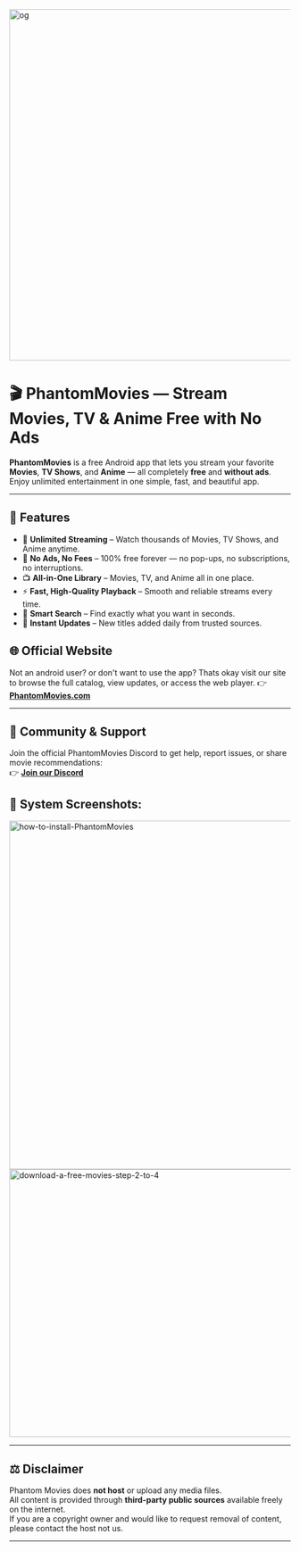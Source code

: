 <img width="1200" height="630" alt="og" src="https://github.com/user-attachments/assets/05335c10-a207-45c5-be32-d0e3eebe000a" />

# 🎬 PhantomMovies — Stream Movies, TV & Anime Free with No Ads

**PhantomMovies** is a free Android app that lets you stream your favorite **Movies**, **TV Shows**, and **Anime** — all completely **free** and **without ads**.  
Enjoy unlimited entertainment in one simple, fast, and beautiful app.

---
## 🚀 Features

- 🎥 **Unlimited Streaming** – Watch thousands of Movies, TV Shows, and Anime anytime.  
- 🍿 **No Ads, No Fees** – 100% free forever — no pop-ups, no subscriptions, no interruptions.  
- 📺 **All-in-One Library** – Movies, TV, and Anime all in one place.  
- ⚡ **Fast, High-Quality Playback** – Smooth and reliable streams every time.  
- 🔎 **Smart Search** – Find exactly what you want in seconds.  
- 🔔 **Instant Updates** – New titles added daily from trusted sources.

## 🌐 Official Website
Not an android user? or don't want to use the app? Thats okay visit our site to browse the full catalog, view updates, or access the web player.
👉 [**PhantomMovies.com**](https://phantommovies.com)

---
## 💬 Community & Support

Join the official PhantomMovies Discord to get help, report issues, or share movie recommendations:  
👉 [**Join our Discord**](https://discord.gg/7hGWepuMe5)

## 📱 System Screenshots:
<img width="640" height="625" alt="how-to-install-PhantomMovies" src="https://github.com/user-attachments/assets/4a3671d6-8000-4a22-a20f-c135ffcc4a9c" />
<img width="640" height="480" alt="download-a-free-movies-step-2-to-4" src="https://github.com/user-attachments/assets/3c019401-70ab-4250-b39c-589cba7378c1" />

---

## ⚖️ Disclaimer

Phantom Movies does **not host** or upload any media files.  
All content is provided through **third-party public sources** available freely on the internet.  
If you are a copyright owner and would like to request removal of content, please contact the host not us.

---
